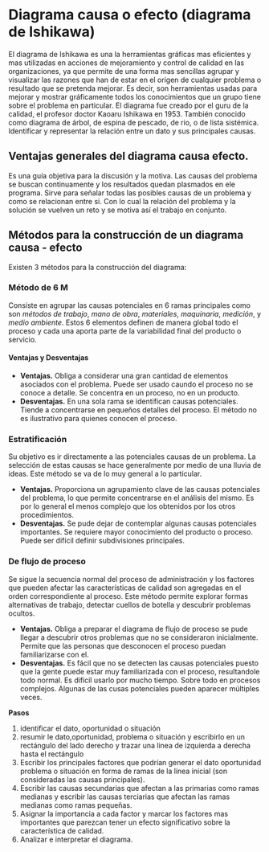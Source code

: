 # Diagrama causa o efecto (diagrama de Ishikawa)
El diagrama de Ishikawa es una la herramientas gráficas mas eficientes y mas utilizadas en acciones de mejoramiento y control de calidad en las organizaciones, ya que permite de una forma mas sencillas agrupar y visualizar las razones que han de estar en el origen de cualquier problema o resultado que se pretenda mejorar. Es decir, son herramientas usadas para mejorar y mostrar gráficamente todos los conocimientos que un grupo tiene sobre el problema en particular. El diagrama fue creado por el guru de la calidad, el profesor doctor Kaoaru Ishikawa en 1953. También conocido como diagrama de árbol, de espina de pescado, de rio, o de lista sistémica. Identificar y representar la relación entre un dato y sus principales causas.

## Ventajas generales del diagrama causa efecto.
Es una guía objetiva para la discusión y la motiva. Las causas del problema se buscan continuamente y los resultados quedan plasmados en ele programa.
Sirve para señalar todas las posibles causas de un problema y como se relacionan entre si. Con lo cual la relación del problema y la solución se vuelven un reto y se motiva así el trabajo en conjunto.

## Métodos para la construcción de un diagrama causa - efecto
Existen 3 métodos para la construcción del diagrama:
### Método de 6 M
Consiste en agrupar las causas potenciales en 6 ramas principales como son *métodos de trabajo*, *mano de obra*, *materiales*, *maquinaria*, *medición*, y *medio ambiente*.
Estos 6 elementos definen de manera global todo el proceso y cada una aporta parte de la variabilidad final del producto o servicio.
#### Ventajas y Desventajas
- **Ventajas.** Obliga a considerar una gran cantidad de elementos asociados con el problema. Puede ser usado caundo el proceso no se conoce a detalle. Se concentra en un proceso, no en un producto.
- **Desventajas.** En una sola rama se identifican causas potenciales. Tiende a concentrarse en pequeños detalles del proceso. El método no es ilustrativo  para quienes conocen el proceso.

### Estratificación
Su objetivo es ir directamente a las potenciales causas de un problema. La selección de estas causas se hace generalmente por medio de una lluvia de ideas. Este método se va de lo muy general a lo particular.
- **Ventajas.** Proporciona un agrupamiento clave de las causas potenciales del problema, lo que permite concentrarse en el análisis del mismo. Es por lo general el menos complejo que los obtenidos por los otros procedimientos.
- **Desventajas.** Se pude dejar de contemplar algunas causas potenciales importantes. Se requiere mayor conocimiento del producto o proceso. Puede ser difícil definir subdivisiones principales.

### De flujo de proceso
Se sigue la secuencia normal del proceso de administración y los factores que pueden afectar las características de calidad son agregadas en el orden correspondiente al proceso.
Este método permite explorar formas alternativas de trabajo, detectar cuellos de botella y descubrir problemas ocultos.
- **Ventajas.** Obliga a preparar el diagrama de flujo de proceso se pude llegar a descubrir otros problemas que no se consideraron inicialmente. Permite que las personas que desconocen el proceso puedan familiarizarse con el.
- **Desventajas.** Es fácil que no se detecten las causas potenciales puesto que la gente puede estar muy familiarizada con el proceso, resultandole todo normal. Es difícil usarlo por mucho tiempo. Sobre todo en procesos complejos. Algunas de las cusas potenciales pueden aparecer múltiples veces.

**Pasos**
1. identificar el dato, oportunidad o situación
2. resumir le dato,oportunidad, problema o situación y escribirlo en un rectángulo del lado derecho y trazar una linea de izquierda a derecha hasta el rectángulo
3. Escribir los principales factores que podrían generar el dato oportunidad problema o situación en forma de ramas de la linea inicial (son consideradas las causas principales).
4. Escribir las causas secundarias que afectan a las primarias como ramas medianas y escribir las causas terciarias que afectan las ramas medianas como ramas pequeñas.
5. Asignar la importancia a cada factor y marcar los factores mas importantes que parezcan tener un efecto significativo sobre la característica de calidad.
6. Analizar e interpretar el diagrama.
